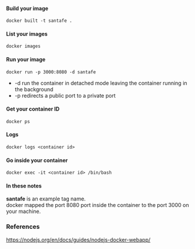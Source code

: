 
#### Build your image

```
docker built -t santafe .
```

#### List your images

```
docker images
```

#### Run your image

```
docker run -p 3000:8080 -d santafe
```

* -d run the container in detached mode leaving the container running in the background
* -p redirects a public port to a private port

#### Get your container ID

```
docker ps
```

#### Logs

```
docker logs <container id>
```

#### Go inside your container

```
docker exec -it <container id> /bin/bash
```

#### In these notes

**santafe** is an example tag name.   
docker mapped the port 8080 port inside the container to the port 3000 on your machine.

### References

https://nodejs.org/en/docs/guides/nodejs-docker-webapp/
